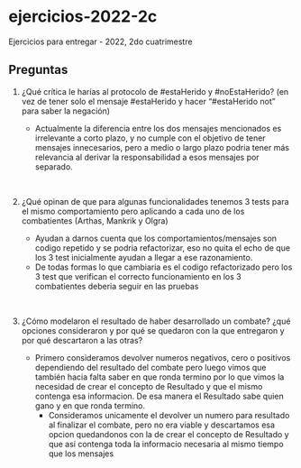 # ejercicios-2022-2c
Ejercicios para entregar - 2022, 2do cuatrimestre




## Preguntas

1. ¿Qué crítica le harías al protocolo de #estaHerido y #noEstaHerido? (en vez de tener solo el mensaje #estaHerido y hacer “#estaHerido not” para saber la negación)

    - Actualmente la diferencia entre los dos mensajes mencionados es irrelevante a corto plazo, y no cumple con el objetivo de tener mensajes innecesarios, pero a medio o largo plazo podria tener más relevancia al derivar la responsabilidad a esos mensajes por separado.

<br>

2. ¿Qué opinan de que para algunas funcionalidades tenemos 3 tests para el mismo comportamiento pero aplicando a cada uno de los combatientes (Arthas, Mankrik y Olgra)

    - Ayudan a darnos cuenta que los comportamientos/mensajes son codigo repetido y se podria refactorizar, eso no quita el echo de que los 3 test inicialmente ayudan a llegar a ese razonamiento.
    - De todas formas lo que cambiaria es el codigo refactorizado pero los 3 test que verifican el correcto funcionamiento en los 3 combatientes deberia seguir en las pruebas

<br>

3. ¿Cómo modelaron el resultado de haber desarrollado un combate? ¿qué opciones consideraron y por qué se quedaron con la que entregaron y por qué descartaron a las otras?

    - Primero consideramos devolver numeros negativos, cero o positivos dependiendo del resultado del combate pero luego vimos que también hacia falta saber en que ronda termino por lo que vimos la necesidad de crear el concepto de Resultado y que el mismo contenga esa informacion. De esa manera el Resultado sabe quien gano y en que ronda termino.
        - Consideramos unicamente el devolver un numero para resultado al finalizar el combate, pero no era viable y descartamos esa opcion quedandonos con la de crear el concepto de Resultado y que así contenga toda la informacio necesaria al mismo tiempo que los mensajes